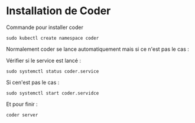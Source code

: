 # Installation de Coder

Commande pour installer coder

`sudo kubectl create namespace coder`

Normalement coder se lance automatiquement mais si ce n'est pas le cas :

Vérifier si le service est lancé :

`sudo systemctl status coder.service`

Si cen'est pas le cas :

`sudo systemctl start coder.servidce`

Et pour finir :

`coder server`
